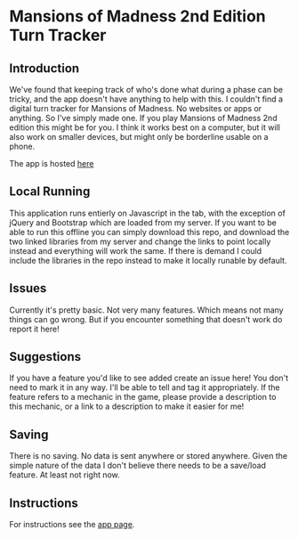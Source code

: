 # Mansions of Madness 2nd Edition Turn Tracker

## Introduction
We've found that keeping track of who's done what during a phase can be tricky, and the app doesn't have anything to help with this.
I couldn't find a digital turn tracker for Mansions of Madness. No websites or apps or anything. So I've simply made one. If you play Mansions of Madness 2nd edition this  might be for you.
I think it works best on a computer, but it will also work on smaller devices, but might only be borderline usable on a phone.

The app is hosted [here](https://towerofawesome.org/madnessturntracker/)

## Local Running
This application runs entierly on Javascript in the tab, with the exception of jQuery and Bootstrap which are loaded from my server. If you want to be able to run this offline you can simply download this repo, and download the two linked libraries from my server and change the links to point locally instead and everything will work the same.
If there is demand I could include the libraries in the repo instead to make it locally runable by default.

## Issues
Currently it's pretty basic. Not very many features. Which means not many things can go wrong. But if you encounter something that doesn't work do report it here!

## Suggestions
If you have a feature you'd like to see added create an issue here! You don't need to mark it in any way. I'll be able to tell and tag it appropriately. If the feature refers to a mechanic in the game, please provide a description to this mechanic, or a link to a description to make it easier for me!

## Saving
There is no saving. No data is sent anywhere or stored anywhere. Given the simple nature of the data I don't believe there needs to be a save/load feature. At least not right now.

## Instructions
For instructions see the [app page](https://towerofawesome.org/madnessturntracker/).
